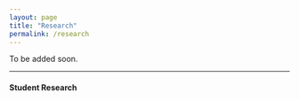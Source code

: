 ```yaml
---
layout: page
title: "Research"
permalink: /research
---
```


To be added soon.


***

#### Student Research

